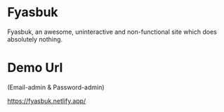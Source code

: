 # Fyasbuk
Fyasbuk, an awesome, uninteractive and non-functional site which does absolutely nothing. 

# Demo Url
(Email-admin & Password-admin)

https://fyasbuk.netlify.app/
